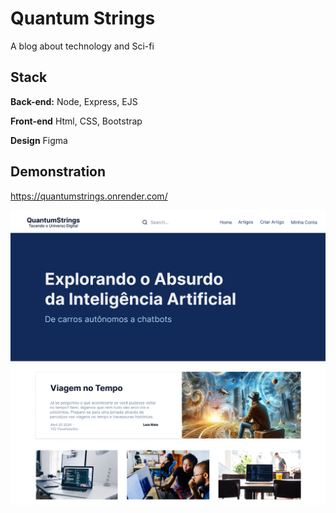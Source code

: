 # Quantum Strings

A blog about technology and Sci-fi


## Stack

**Back-end:** Node, Express, EJS

**Front-end** Html, CSS, Bootstrap

**Design** Figma


## Demonstration

https://quantumstrings.onrender.com/


<img src="/public/images/Prototipo.png">